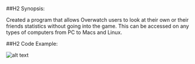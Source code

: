 
##H2
Synopsis: 

Created a program that allows Overwatch users to look at their own or their friends statistics without going into the game. This can be accessed on any types of computers from PC to Macs and Linux. 

##H2
Code Example: 

![alt text](overwatchstats/OverwatchAPI.png)






